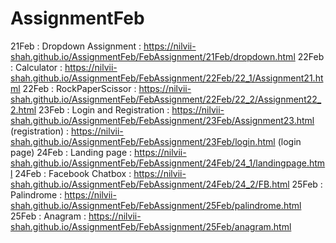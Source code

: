 # AssignmentFeb
21Feb : Dropdown Assignment : https://nilvii-shah.github.io/AssignmentFeb/FebAssignment/21Feb/dropdown.html
    22Feb : Calculator : https://nilvii-shah.github.io/AssignmentFeb/FebAssignment/22Feb/22_1/Assignment21.html
    22Feb : RockPaperScissor : https://nilvii-shah.github.io/AssignmentFeb/FebAssignment/22Feb/22_2/Assignment22_2.html
    23Feb : Login and Registration : https://nilvii-shah.github.io/AssignmentFeb/FebAssignment/23Feb/Assignment23.html (registration)
                               : https://nilvii-shah.github.io/AssignmentFeb/FebAssignment/23Feb/login.html (login page)
    24Feb : Landing page : https://nilvii-shah.github.io/AssignmentFeb/FebAssignment/24Feb/24_1/landingpage.html
   24Feb : Facebook Chatbox : https://nilvii-shah.github.io/AssignmentFeb/FebAssignment/24Feb/24_2/FB.html
   25Feb : Palindrome : https://nilvii-shah.github.io/AssignmentFeb/FebAssignment/25Feb/palindrome.html
   25Feb : Anagram : https://nilvii-shah.github.io/AssignmentFeb/FebAssignment/25Feb/anagram.html
